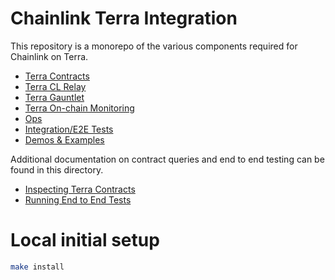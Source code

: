# Chainlink Terra Integration

This repository is a monorepo of the various components required for Chainlink on Terra.

- [Terra Contracts](../contracts)
- [Terra CL Relay](../pkg/terra)
- [Terra Gauntlet](../packages-ts)
- [Terra On-chain Monitoring](../pkg/monitoring)
- [Ops](../ops)
- [Integration/E2E Tests](../tests/e2e)
- [Demos & Examples](../examples)

Additional documentation on contract queries and end to end testing can be found in this directory.

- [Inspecting Terra Contracts](./InspectingContracts.md)
- [Running End to End Tests](./RunningE2eTests.md)

# Local initial setup

```bash
make install
```
